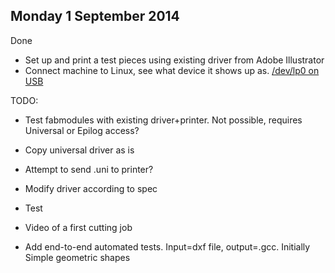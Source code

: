 
Monday 1 September 2014
-------------------------

Done

* Set up and print a test pieces using existing driver from Adobe Illustrator
* Connect machine to Linux, see what device it shows up as. [/dev/lp0 on USB](./data/udevinfo.txt)


TODO:

* Test fabmodules with existing driver+printer.
Not possible, requires Universal or Epilog access?
* Copy universal driver as is
* Attempt to send .uni to printer?
* Modify driver according to spec
* Test

* Video of a first cutting job
* Add end-to-end automated tests.
Input=dxf file, output=.gcc.
Initially Simple geometric shapes

